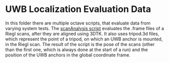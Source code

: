 # UWB Localization Evaluation Data

In this folder there are multiple octave scripts, that evaluate data from varying system tests. The [scanAnalysis script](scanAnalysis.py) evaluates the .frame files of a Riegl scans, after they are aligned using 3DTK. It also uses tripod.3d files, which represent the point of a tripod, on which an UWB anchor is mounted, in the Riegl scan. The result of the script is the pose of the scans (other than the first one, which is always done at the start of a run) and the position of the UWB anchors in the global coordinate frame.